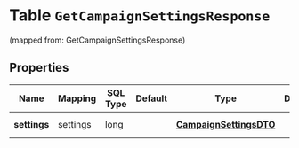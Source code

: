 
# Table `GetCampaignSettingsResponse`
(mapped from: GetCampaignSettingsResponse)

## Properties
Name | Mapping | SQL Type | Default | Type | Description | Notes
---- | ------- | -------- | ------- | ---- | ----------- | -----
**settings** | settings | long |  | [**CampaignSettingsDTO**](CampaignSettingsDTO.md) |  |  [optional] [foreignkey]



